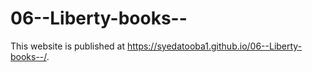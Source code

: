 # 06--Liberty-books--

This website is published at https://syedatooba1.github.io/06--Liberty-books--/.
